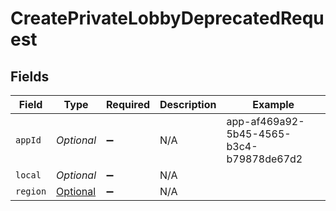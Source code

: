 # CreatePrivateLobbyDeprecatedRequest


## Fields

| Field                                             | Type                                              | Required                                          | Description                                       | Example                                           |
| ------------------------------------------------- | ------------------------------------------------- | ------------------------------------------------- | ------------------------------------------------- | ------------------------------------------------- |
| `appId`                                           | *Optional<String>*                                | :heavy_minus_sign:                                | N/A                                               | app-af469a92-5b45-4565-b3c4-b79878de67d2          |
| `local`                                           | *Optional<Boolean>*                               | :heavy_minus_sign:                                | N/A                                               |                                                   |
| `region`                                          | [Optional<Region>](../../models/shared/Region.md) | :heavy_minus_sign:                                | N/A                                               |                                                   |